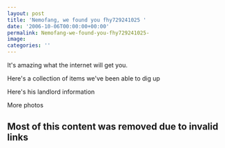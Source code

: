 ```yaml
---
layout: post
title: 'Nemofang, we found you fhy729241025 '
date: '2006-10-06T00:00:00+00:00'
permalink: Nemofang-we-found-you-fhy729241025-
image: 
categories: ''
---
```

It's amazing what the internet will get you.

Here's a collection of items we've been able to dig up



Here's his landlord information

More photos

## Most of this content was removed due to invalid links 
